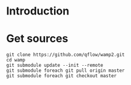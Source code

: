 # Introduction
# Get sources
    git clone https://github.com/qflow/wamp2.git
    cd wamp
    git submodule update --init --remote
    git submodule foreach git pull origin master
    git submodule foreach git checkout master


